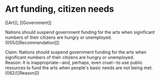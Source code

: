 # Art funding, citizen needs

[[Art]], [[Government]]

Nations should suspend government funding for the arts when significant numbers of their citizens are hungry or unemployed. (055/[[Recommendation]])

Claim: Nations should suspend government funding for the arts when significant numbers of their citizens are hungry or unemployed.<br>
Reason: It is inappropriate--and, perhaps, even cruel--to use public resources to fund the arts when people's basic needs are not being met.
(062/[[Reason]])
